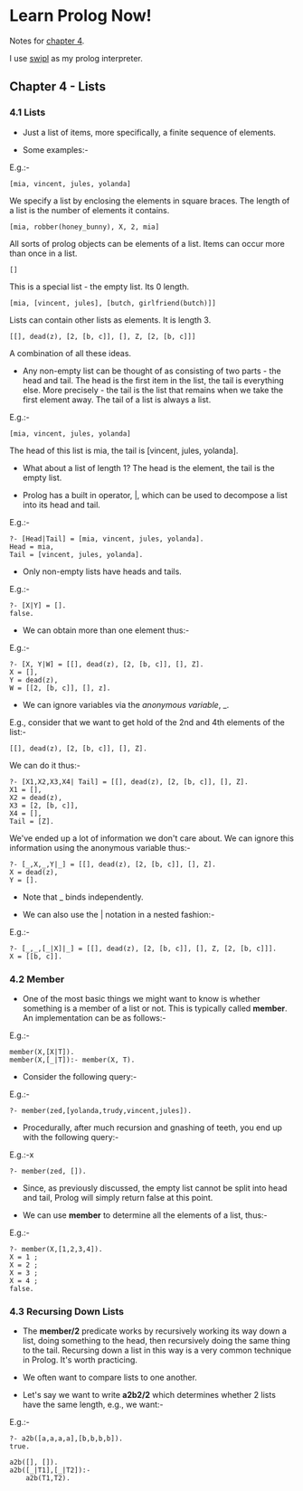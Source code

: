 <link href="http://kevinburke.bitbucket.org/markdowncss/markdown.css" rel="stylesheet"></link>

Learn Prolog Now!
=================

Notes for [chapter 4](http://www.learnprolognow.org/lpnpage.php?pagetype=html&pageid=lpn-htmlch4).

I use [swipl](http://www.swi-prolog.org/) as my prolog interpreter.

Chapter 4 - Lists
-----------------

### 4.1 Lists ###

* Just a list of items, more specifically, a finite sequence of elements.

* Some examples:-

E.g.:-

    [mia, vincent, jules, yolanda]

We specify a list by enclosing the elements in square braces. The length of a list is the
number of elements it contains.

    [mia, robber(honey_bunny), X, 2, mia]

All sorts of prolog objects can be elements of a list. Items can occur more than once in a list.

    []

This is a special list - the empty list. Its 0 length.

    [mia, [vincent, jules], [butch, girlfriend(butch)]]

Lists can contain other lists as elements. It is length 3.

    [[], dead(z), [2, [b, c]], [], Z, [2, [b, c]]]

A combination of all these ideas.

* Any non-empty list can be thought of as consisting of two parts - the head and tail. The head
  is the first item in the list, the tail is everything else. More precisely - the tail is the
  list that remains when we take the first element away. The tail of a list is always a
  list.

E.g.:-

    [mia, vincent, jules, yolanda]

The head of this list is mia, the tail is [vincent, jules, yolanda].

* What about a list of length 1? The head is the element, the tail is the empty list.

* Prolog has a built in operator, |, which can be used to decompose a list into its head and
  tail.

E.g.:-

    ?- [Head|Tail] = [mia, vincent, jules, yolanda].
    Head = mia,
    Tail = [vincent, jules, yolanda].

* Only non-empty lists have heads and tails.

E.g.:-

    ?- [X|Y] = [].
    false.

* We can obtain more than one element thus:-

E.g.:-

    ?- [X, Y|W] = [[], dead(z), [2, [b, c]], [], Z].
    X = [],
    Y = dead(z),
    W = [[2, [b, c]], [], z].

* We can ignore variables via the *anonymous variable*, _.

E.g., consider that we want to get hold of the 2nd and 4th elements of the list:-

    [[], dead(z), [2, [b, c]], [], Z].

We can do it thus:-

    ?- [X1,X2,X3,X4| Tail] = [[], dead(z), [2, [b, c]], [], Z].
    X1 = [],
    X2 = dead(z),
    X3 = [2, [b, c]],
    X4 = [],
    Tail = [Z].

We've ended up a lot of information we don't care about. We can ignore this information using
the anonymous variable thus:-

    ?- [_,X,_,Y|_] = [[], dead(z), [2, [b, c]], [], Z].
    X = dead(z),
    Y = [].

* Note that _ binds independently.

* We can also use the | notation in a nested fashion:-

E.g.:-

    ?- [_,_,[_|X]|_] = [[], dead(z), [2, [b, c]], [], Z, [2, [b, c]]].
    X = [[b, c]].

### 4.2 Member ###

* One of the most basic things we might want to know is whether something is a member of a list
  or not. This is typically called __member__. An implementation can be as follows:-

E.g.:-

    member(X,[X|T]).
    member(X,[_|T]):- member(X, T).

* Consider the following query:-

E.g.:-

    ?- member(zed,[yolanda,trudy,vincent,jules]).

* Procedurally, after much recursion and gnashing of teeth, you end up with the following
  query:-

E.g.:-x

    ?- member(zed, []).

* Since, as previously discussed, the empty list cannot be split into head and tail, Prolog
  will simply return false at this point.

* We can use __member__ to determine all the elements of a list, thus:-

E.g.:-

    ?- member(X,[1,2,3,4]).
    X = 1 ;
    X = 2 ;
    X = 3 ;
    X = 4 ;
    false.

### 4.3 Recursing Down Lists ###

* The __member/2__ predicate works by recursively working its way down a list, doing something
  to the head, then recursively doing the same thing to the tail. Recursing down a list in this
  way is a very common technique in Prolog. It's worth practicing.

* We often want to compare lists to one another.

* Let's say we want to write __a2b2/2__ which determines whether 2 lists have the same length,
  e.g., we want:-

E.g.:-

    ?- a2b([a,a,a,a],[b,b,b,b]).
    true.

    a2b([], []).
    a2b([_|T1],[_|T2]):-
        a2b(T1,T2).

